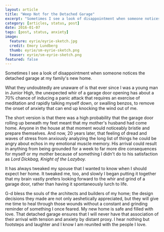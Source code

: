 ```yaml
---
layout: article
title: "Weep Not for the Detached Garage"
excerpt: "Sometimes I see a look of disappointment when someone notices the detached garage at my family's new home."
category: [articles, status, post]
date: 2016-01-07
tags: [post, status, anxiety]
image:
  feature: eyrie/eyrie-sketch.jpg
  credit: Emory Lundberg
  thumb: eyrie/sm-eyrie-sketch.png
  teaser: eyrie/sm-eyrie-sketch.png
featured: false
--- 
```

Sometimes I see a look of disappointment when someone notices the detached garage at my family's new home.

What they undoubtedly are unaware of is that ever since I was a young man in Junior High, the unexpected whir of a garage door opening has about a 70% chance of inducing a panic attack that requires an exercise of meditation and rapidly talking myself down, or swalling benzos, to remove the onset of anxiety that can end up knocking the wind out of me.

The short version is that there was a high probability that the garage door rolling up beneath my feet meant that my mother's husband had come home. Anyone in the house at that moment would noticeably bristle and prepare themselves. And now, 20 years later, that feeling of dread and waves of stress from anxiously analyzing the long list of things he could be angry about echos in my emotional muscle memory. His arrival could result in anything from being grounded for a week to far more dire consequences for myself or my mother because of something I didn't do to his satisfaction as *Lord Dickbag, Knight of the Lazyboy.*

It has always tweaked my spouse that I wanted to know when I should expect her home. It tweaked me, too, and slowly I began putting it together that my brain vastly prefers looking forward to the whir and grind of a garage door, rather than having it spontaneously lurch to life.

G-d bless the souls of the architects and builders of my home; the design decisions they made are not only aeshetically appreciated, but they will give me time to heal through those wounds without a constant and grinding reminder of something I once feared. My new home is safe and filled with love. That detached garage ensures that I will never have that association of their arrival with tension and anxiety by distant proxy. I hear nothing but footsteps and laughter and I know I am reunited with the people I love.
